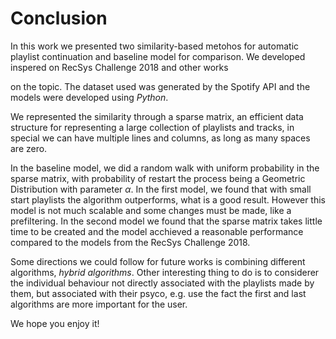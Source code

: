 # Conclusion

In this work we presented two similarity-based metohos for automatic playlist
continuation and baseline model for comparison. 
We developed inspered on RecSys Challenge 2018 and other works

on the topic. The dataset used was generated by the Spotify API and the models
were developed using *Python*. 

We represented the similarity through a sparse matrix, an efficient data
structure for representing a large collection of playlists and tracks, in
special we can have multiple lines and columns, as long as many spaces are
zero.

In the baseline model, we did a random walk with uniform probability in the
sparse matrix, with probability of restart the process being a Geometric
Distribution with parameter $\alpha$. In the first model, we found that with small start playlists the
algorithm 
outperforms, what is a good result. However this model is not much scalable
and some changes must be made, like a prefiltering. In the second model we 
found that the sparse matrix takes little time to be created and the model
acchieved a reasonable performance compared to the models from the RecSys
Challenge 2018.

Some directions we could follow for future works is combining different
algorithms, *hybrid algorithms*. Other interesting thing to do is to
considerer the individual behaviour not directly associated with the
playlists made by them, but associated with their psyco, e.g. use the fact the
first and last algorithms are more important for the user.

We hope you enjoy it! 
